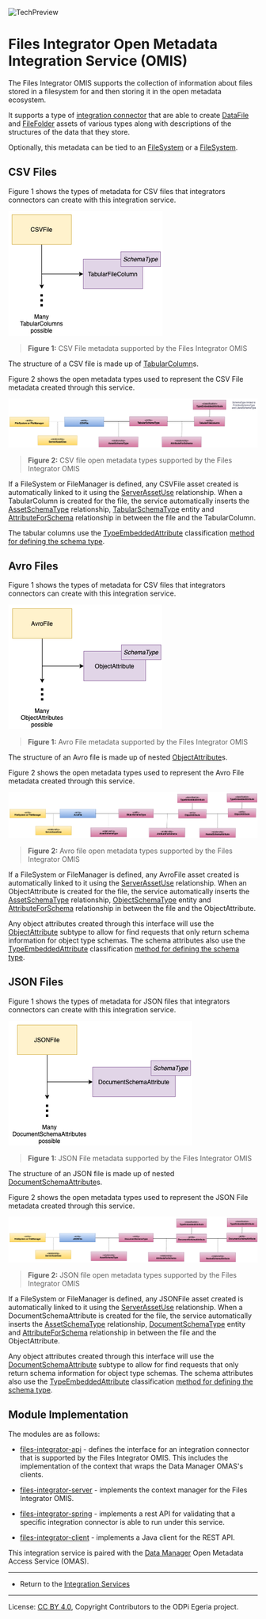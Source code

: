 <!-- SPDX-License-Identifier: CC-BY-4.0 -->
<!-- Copyright Contributors to the ODPi Egeria project 2020. -->

![TechPreview](../../../open-metadata-publication/website/images/egeria-content-status-tech-preview.png#pagewidth)

# Files Integrator Open Metadata Integration Service (OMIS)

The Files Integrator OMIS supports the collection of information about files
stored in a filesystem for and then storing it in the open metadata ecosystem.

It supports a type of [integration connector](../../governance-servers/integration-daemon-services/docs/integration-connector.md)
that are able to create [DataFile](../../../open-metadata-publication/website/open-metadata-types/0220-Files-and-Folders.md)
and [FileFolder](../../../open-metadata-publication/website/open-metadata-types/0220-Files-and-Folders.md) assets of various types
along with descriptions of the structures of the data that they store.

Optionally, this metadata can be tied to an [FileSystem](../../../open-metadata-publication/website/open-metadata-types/0220-Files-and-Folders.md)
or a [FileSystem](../../../open-metadata-publication/website/open-metadata-types/0220-Files-and-Folders.md).

## CSV Files

Figure 1 shows the types of metadata for CSV files that integrators connectors can create with this integration service.

![Figure 1](../../access-services/data-manager/docs/csv-file-model.png)
> **Figure 1:** CSV File metadata supported by the Files Integrator OMIS 

The structure of a CSV file is made up of [TabularColumn](../../../open-metadata-publication/website/open-metadata-types/0530-Tabular-Schemas.md)s.

Figure 2 shows the open metadata types used to represent the CSV File metadata created through this service.

![Figure 2](../../access-services/data-manager/docs/csv-file-open-metadata-types.png#pagewidth)
> **Figure 2:** CSV file open metadata types supported by the Files Integrator OMIS 

If a FileSystem or FileManager is defined, any CSVFile asset created is automatically linked to it using the
[ServerAssetUse](../../../open-metadata-publication/website/open-metadata-types/0045-Servers-and-Assets.md)
relationship.
When a TabularColumn is created for the file,
the service automatically inserts the
[AssetSchemaType](../../../open-metadata-publication/website/open-metadata-types/0503-Asset-Schema.md) relationship,
[TabularSchemaType](../../../open-metadata-publication/website/open-metadata-types/0530-Tabular-Schemas.md) entity and
[AttributeForSchema](../../../open-metadata-publication/website/open-metadata-types/0505-Schema-Attributes.md) relationship
in between the file and the TabularColumn.

The tabular columns use
the [TypeEmbeddedAttribute](../../../open-metadata-publication/website/open-metadata-types/0505-Schema-Attributes.md)
classification [method for defining the schema type](../../../open-metadata-publication/website/modelling-technology/modelling-schemas.md).


## Avro Files

Figure 1 shows the types of metadata for CSV files that integrators connectors can create with this integration service.

![Figure 1](../../access-services/data-manager/docs/avro-file-model.png)
> **Figure 1:** Avro File metadata supported by the Files Integrator OMIS 

The structure of an Avro file is made up of nested [ObjectAttribute](../../../open-metadata-publication/website/open-metadata-types/0532-Object-Schemas.md)s.

Figure 2 shows the open metadata types used to represent the Avro File metadata created through this service.

![Figure 2](../../access-services/data-manager/docs/avro-file-open-metadata-types.png#pagewidth)
> **Figure 2:** Avro file open metadata types supported by the Files Integrator OMIS 

If a FileSystem or FileManager is defined, any AvroFile asset created is automatically linked to it using the
[ServerAssetUse](../../../open-metadata-publication/website/open-metadata-types/0045-Servers-and-Assets.md)
relationship.
When an ObjectAttribute is created for the file,
the service automatically inserts the
[AssetSchemaType](../../../open-metadata-publication/website/open-metadata-types/0503-Asset-Schema.md) relationship,
[ObjectSchemaType](../../../open-metadata-publication/website/open-metadata-types/0532-Object-Schemas.md) entity and
[AttributeForSchema](../../../open-metadata-publication/website/open-metadata-types/0505-Schema-Attributes.md) relationship
in between the file and the ObjectAttribute.

Any object attributes created through this interface will use the
[ObjectAttribute](../../../open-metadata-publication/website/open-metadata-types/0532-Object-Schemas.md) subtype
to allow for find requests that only return schema information for object type schemas.  The schema attributes also use
the [TypeEmbeddedAttribute](../../../open-metadata-publication/website/open-metadata-types/0505-Schema-Attributes.md)
classification [method for defining the schema type](../../../open-metadata-publication/website/modelling-technology/modelling-schemas.md).

## JSON Files

Figure 1 shows the types of metadata for JSON files that integrators connectors can create with this integration service.

![Figure 1](../../access-services/data-manager/docs/json-file-model.png)
> **Figure 1:** JSON File metadata supported by the Files Integrator OMIS 

The structure of an JSON file is made up of nested [DocumentSchemaAttribute](../../../open-metadata-publication/website/open-metadata-types/0531-Document-Schemas.md)s.

Figure 2 shows the open metadata types used to represent the JSON File metadata created through this service.

![Figure 2](../../access-services/data-manager/docs/json-file-open-metadata-types.png#pagewidth)
> **Figure 2:** JSON file open metadata types supported by the Files Integrator OMIS 

If a FileSystem or FileManager is defined, any JSONFile asset created is automatically linked to it using the
[ServerAssetUse](../../../open-metadata-publication/website/open-metadata-types/0045-Servers-and-Assets.md)
relationship.
When a DocumentSchemaAttribute is created for the file,
the service automatically inserts the
[AssetSchemaType](../../../open-metadata-publication/website/open-metadata-types/0503-Asset-Schema.md) relationship,
[DocumentSchemaType](../../../open-metadata-publication/website/open-metadata-types/0531-Document-Schemas.md) entity and
[AttributeForSchema](../../../open-metadata-publication/website/open-metadata-types/0505-Schema-Attributes.md) relationship
in between the file and the ObjectAttribute.

Any object attributes created through this interface will use the
[DocumentSchemaAttribute](../../../open-metadata-publication/website/open-metadata-types/0532-Object-Schemas.md) subtype
to allow for find requests that only return schema information for object type schemas.  The schema attributes also use
the [TypeEmbeddedAttribute](../../../open-metadata-publication/website/open-metadata-types/0505-Schema-Attributes.md)
classification [method for defining the schema type](../../../open-metadata-publication/website/modelling-technology/modelling-schemas.md).


## Module Implementation

The modules are as follows:

* [files-integrator-api](files-integrator-api) - defines the interface for an integration
connector that is supported by the Files Integrator OMIS.  This includes the implementation
of the context that wraps the Data Manager OMAS's clients.

* [files-integrator-server](files-integrator-server) - implements the context manager for
the Files Integrator OMIS.

* [files-integrator-spring](files-integrator-spring) - implements a rest API for validating that a specific
integration connector is able to run under this service.

* [files-integrator-client](files-integrator-client) - implements a Java client for the REST API.



This integration service is paired with the [Data Manager](../../access-services/data-manager)
Open Metadata Access Service (OMAS).

----

* Return to the [Integration Services](..)

----
License: [CC BY 4.0](https://creativecommons.org/licenses/by/4.0/),
Copyright Contributors to the ODPi Egeria project.